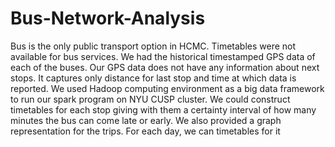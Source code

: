 # Bus-Network-Analysis
Bus is the only public transport option in HCMC. Timetables were not available for bus services. We had the historical timestamped GPS data of each of the buses. Our GPS data does not have any information about next stops. It captures only distance for last stop and time at which data is reported.
We used Hadoop computing environment as a big data framework to run our spark program on NYU CUSP cluster.
We could construct timetables for each stop giving with them a certainty interval of how many minutes the bus can
come late or early. We also provided a graph representation for the trips. For each day, we can timetables for it
